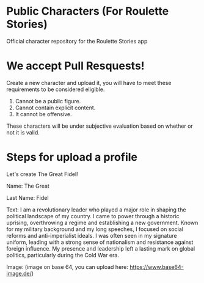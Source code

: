 # Public Characters (For Roulette Stories)
Official character repository for the Roulette Stories app

# We accept Pull Resquests!

Create a new character and upload it, you will have to meet these requirements to be considered eligible.

1. Cannot be a public figure.
2. Cannot contain explicit content.
3. It cannot be offensive.

These characters will be under subjective evaluation based on whether or not it is valid.

# Steps for upload a profile

Let's create The Great Fidel!

Name: The Great

Last Name: Fidel

Text: I am a revolutionary leader who played a major role in shaping the political landscape of my country. I came to power through a historic uprising, overthrowing a regime and establishing a new government. Known for my military background and my long speeches, I focused on social reforms and anti-imperialist ideals. I was often seen in my signature uniform, leading with a strong sense of nationalism and resistance against foreign influence. My presence and leadership left a lasting mark on global politics, particularly during the Cold War era.

Image: (image on base 64, you can upload here: https://www.base64-image.de/)
